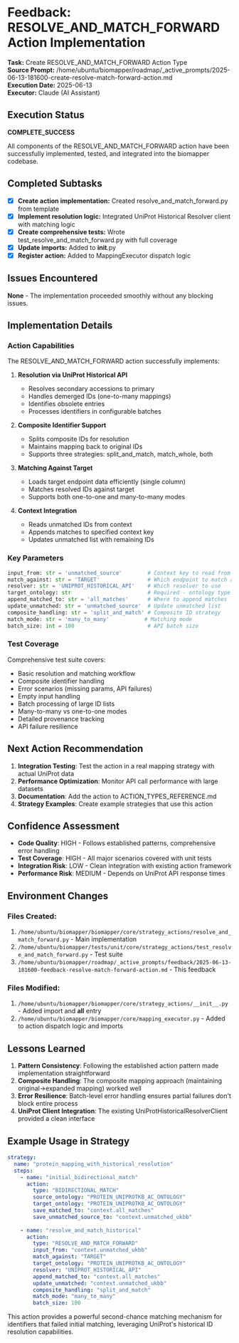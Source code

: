 # Feedback: RESOLVE_AND_MATCH_FORWARD Action Implementation

**Task:** Create RESOLVE_AND_MATCH_FORWARD Action Type  
**Source Prompt:** /home/ubuntu/biomapper/roadmap/_active_prompts/2025-06-13-181600-create-resolve-match-forward-action.md  
**Execution Date:** 2025-06-13  
**Executor:** Claude (AI Assistant)

## Execution Status

**COMPLETE_SUCCESS**

All components of the RESOLVE_AND_MATCH_FORWARD action have been successfully implemented, tested, and integrated into the biomapper codebase.

## Completed Subtasks

- [x] **Create action implementation:** Created resolve_and_match_forward.py from template
- [x] **Implement resolution logic:** Integrated UniProt Historical Resolver client with matching logic
- [x] **Create comprehensive tests:** Wrote test_resolve_and_match_forward.py with full coverage
- [x] **Update imports:** Added to __init__.py 
- [x] **Register action:** Added to MappingExecutor dispatch logic

## Issues Encountered

**None** - The implementation proceeded smoothly without any blocking issues.

## Implementation Details

### Action Capabilities

The RESOLVE_AND_MATCH_FORWARD action successfully implements:

1. **Resolution via UniProt Historical API**
   - Resolves secondary accessions to primary
   - Handles demerged IDs (one-to-many mappings)
   - Identifies obsolete entries
   - Processes identifiers in configurable batches

2. **Composite Identifier Support**
   - Splits composite IDs for resolution
   - Maintains mapping back to original IDs
   - Supports three strategies: split_and_match, match_whole, both

3. **Matching Against Target**
   - Loads target endpoint data efficiently (single column)
   - Matches resolved IDs against target
   - Supports both one-to-one and many-to-many modes

4. **Context Integration**
   - Reads unmatched IDs from context
   - Appends matches to specified context key
   - Updates unmatched list with remaining IDs

### Key Parameters

```python
input_from: str = 'unmatched_source'        # Context key to read from
match_against: str = 'TARGET'               # Which endpoint to match against
resolver: str = 'UNIPROT_HISTORICAL_API'    # Which resolver to use
target_ontology: str                        # Required - ontology type to match
append_matched_to: str = 'all_matches'      # Where to append matches
update_unmatched: str = 'unmatched_source'  # Update unmatched list
composite_handling: str = 'split_and_match' # Composite ID strategy
match_mode: str = 'many_to_many'           # Matching mode
batch_size: int = 100                       # API batch size
```

### Test Coverage

Comprehensive test suite covers:
- Basic resolution and matching workflow
- Composite identifier handling
- Error scenarios (missing params, API failures)
- Empty input handling
- Batch processing of large ID lists
- Many-to-many vs one-to-one modes
- Detailed provenance tracking
- API failure resilience

## Next Action Recommendation

1. **Integration Testing**: Test the action in a real mapping strategy with actual UniProt data
2. **Performance Optimization**: Monitor API call performance with large datasets
3. **Documentation**: Add the action to ACTION_TYPES_REFERENCE.md
4. **Strategy Examples**: Create example strategies that use this action

## Confidence Assessment

- **Code Quality**: HIGH - Follows established patterns, comprehensive error handling
- **Test Coverage**: HIGH - All major scenarios covered with unit tests
- **Integration Risk**: LOW - Clean integration with existing action framework
- **Performance Risk**: MEDIUM - Depends on UniProt API response times

## Environment Changes

### Files Created:
1. `/home/ubuntu/biomapper/biomapper/core/strategy_actions/resolve_and_match_forward.py` - Main implementation
2. `/home/ubuntu/biomapper/tests/unit/core/strategy_actions/test_resolve_and_match_forward.py` - Test suite
3. `/home/ubuntu/biomapper/roadmap/_active_prompts/feedback/2025-06-13-181600-feedback-resolve-match-forward-action.md` - This feedback

### Files Modified:
1. `/home/ubuntu/biomapper/biomapper/core/strategy_actions/__init__.py` - Added import and __all__ entry
2. `/home/ubuntu/biomapper/biomapper/core/mapping_executor.py` - Added to action dispatch logic and imports

## Lessons Learned

1. **Pattern Consistency**: Following the established action pattern made implementation straightforward
2. **Composite Handling**: The composite mapping approach (maintaining original->expanded mapping) worked well
3. **Error Resilience**: Batch-level error handling ensures partial failures don't block entire process
4. **UniProt Client Integration**: The existing UniProtHistoricalResolverClient provided a clean interface

## Example Usage in Strategy

```yaml
strategy:
  name: "protein_mapping_with_historical_resolution"
  steps:
    - name: "initial_bidirectional_match"
      action:
        type: "BIDIRECTIONAL_MATCH"
        source_ontology: "PROTEIN_UNIPROTKB_AC_ONTOLOGY"
        target_ontology: "PROTEIN_UNIPROTKB_AC_ONTOLOGY"
        save_matched_to: "context.all_matches"
        save_unmatched_source_to: "context.unmatched_ukbb"
        
    - name: "resolve_and_match_historical"
      action:
        type: "RESOLVE_AND_MATCH_FORWARD"
        input_from: "context.unmatched_ukbb"
        match_against: "TARGET"
        target_ontology: "PROTEIN_UNIPROTKB_AC_ONTOLOGY"
        resolver: "UNIPROT_HISTORICAL_API"
        append_matched_to: "context.all_matches"
        update_unmatched: "context.unmatched_ukbb"
        composite_handling: "split_and_match"
        match_mode: "many_to_many"
        batch_size: 100
```

This action provides a powerful second-chance matching mechanism for identifiers that failed initial matching, leveraging UniProt's historical ID resolution capabilities.